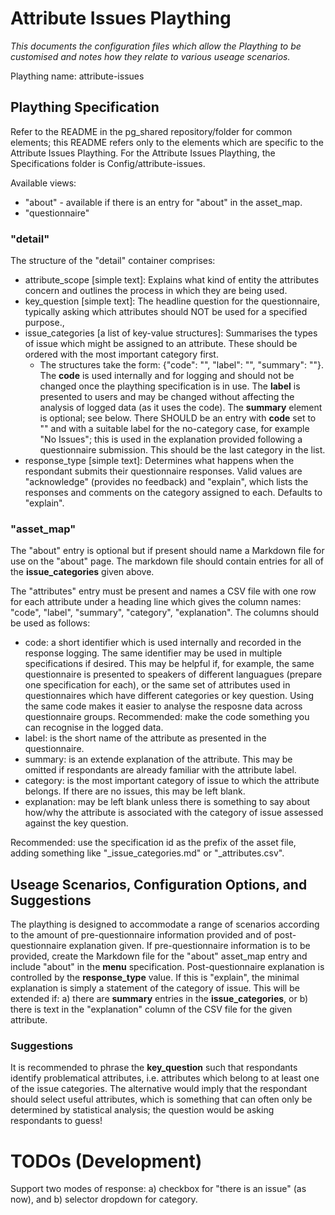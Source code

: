 # Attribute Issues Plaything
_This documents the configuration files which allow the Plaything to be customised and notes how they relate to various useage scenarios._

Plaything name: attribute-issues

## Plaything Specification
Refer to the README in the pg_shared repository/folder for common elements; this README refers only to the elements which are specific to the Attribute Issues Plaything.
For the Attribute Issues Plaything, the Specifications folder is Config/attribute-issues.

Available views:
- "about" - available if there is an entry for "about" in the asset_map.
- "questionnaire"

### "detail"
The structure of the "detail" container comprises:
- attribute_scope [simple text]: Explains what kind of entity the attributes concern and outlines the process in which they are being used.
- key_question [simple text]: The headline question for the questionnaire, typically asking which attributes should NOT be used for a specified purpose.,
- issue_categories [a list of key-value structures]: Summarises the types of issue which might be assigned to an attribute. These should be ordered with the most important category first.
  - The structures take the form: {"code": "", "label": "", "summary": ""}. The __code__ is used internally and for logging and should not be changed once the plaything specification is in use. The __label__ is presented to users and may be changed without affecting the analysis of logged data (as it uses the code). The __summary__ element is optional; see below. There SHOULD be an entry with __code__ set to "" and with a suitable label for the no-category case, for example "No Issues"; this is used in the explanation provided following a questionnaire submission. This should be the last category in the list.
- response_type [simple text]: Determines what happens when the respondant submits their questionnaire responses. Valid values are "acknowledge" (provides no feedback) and "explain", which lists the responses and comments on the category assigned to each. Defaults to "explain".

### "asset_map"
The "about" entry is optional but if present should name a Markdown file for use on the "about" page. The markdown file should contain entries for all of the __issue_categories__ given above. 

The "attributes" entry must be present and names a CSV file with one row for each attribute under a heading line which gives the column names: "code", "label", "summary", "category", "explanation". The columns should be used as follows:
- code: a short identifier which is used internally and recorded in the response logging. The same identifier may be used in multiple specifications if desired. This may be helpful if, for example, the same questionnaire is presented to speakers of different languagues (prepare one specification for each), or the same set of attributes used in questionnaires which have different categories or key question. Using the same code makes it easier to analyse the resposne data across questionnaire groups. Recommended: make the code something you can recognise in the logged data.
- label: is the short name of the attribute as presented in the questionnaire.
- summary: is an extende explanation of the attribute. This may be omitted if respondants are already familiar with the attribute label.
- category: is the most important category of issue to which the attribute belongs. If there are no issues, this may be left blank.
- explanation: may be left blank unless there is something to say about how/why the attribute is associated with the category of issue assessed against the key question.

Recommended: use the specification id as the prefix of the asset file, adding something like "_issue_categories.md" or "_attributes.csv".

## Useage Scenarios, Configuration Options, and Suggestions
The plaything is designed to accommodate a range of scenarios according to the amount of pre-questionnaire information provided and of post-questionnaire explanation given. If pre-questionnaire information is to be provided, create the Markdown file for the "about" asset_map entry and include "about" in the __menu__ specification. Post-questionnaire explanation is controlled by the __response_type__ value. If this is "explain", the minimal explanation is simply a statement of the category of issue. This will be extended if: a) there are __summary__ entries in the __issue_categories__, or b) there is text in the "explanation" column of the CSV file for the given attribute.

### Suggestions
It is recommended to phrase the __key_question__ such that respondants identify problematical attributes, i.e. attributes which belong to at least one of the issue categories. The alternative would imply that the respondant should select useful attributes, which is something that can often only be determined by statistical analysis; the question would be asking respondants to guess!

# TODOs (Development)
Support two modes of response: a) checkbox for "there is an issue" (as now), and b) selector dropdown for category.